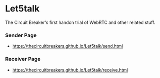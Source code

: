 # Let5talk
The Circuit Breaker's first handon trial of WebRTC and other related stuff.
### Sender Page
- https://thecircuitbreakers.github.io/Let5talk/send.html
### Receiver Page
- https://thecircuitbreakers.github.io/Let5talk/receive.html
